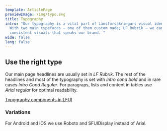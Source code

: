 ```yaml
---
template: ArticlePage
previewImage: /img/typo.svg
title: Typography
intro: "Our typography is a vital part of Länsförsäkringars visual identity.
  With two main typefaces – one of them custom made; LF Rubrik – we can create
  consistent visuals that speaks our brand. "
wide: false
lang: false
---
```

## Use the right type

Our main page headlines are usually set in *LF Rubrik*. The rest of the headlines and most of the typography is set with *Intro cond bold* and in rare cases *Intro Cond Regular*. For paragraps, lists and content in tables use *Arial regular* for optimal readability. 

[Typography components in LFUI](/components/web/typography)

### Variations

For Android and iOS we use Roboto and SFUIDisplay instead of Arial.